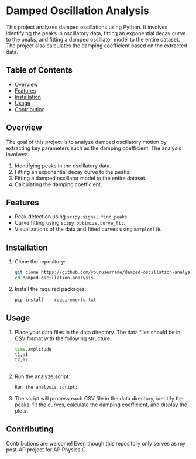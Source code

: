 # Damped Oscillation Analysis

This project analyzes damped oscillations using Python. It involves identifying the peaks in oscillatory data, fitting an exponential decay curve to the peaks, and fitting a damped oscillator model to the entire dataset. The project also calculates the damping coefficient based on the extracted data.

## Table of Contents

- [Overview](#overview)
- [Features](#features)
- [Installation](#installation)
- [Usage](#usage)
- [Contributing](#contributing)

## Overview

The goal of this project is to analyze damped oscillatory motion by extracting key parameters such as the damping coefficient. The analysis involves:
1. Identifying peaks in the oscillatory data.
2. Fitting an exponential decay curve to the peaks.
3. Fitting a damped oscillator model to the entire dataset.
4. Calculating the damping coefficient.

## Features

- Peak detection using `scipy.signal.find_peaks`.
- Curve fitting using `scipy.optimize.curve_fit`.
- Visualizations of the data and fitted curves using `matplotlib`.

## Installation

1. Clone the repository:
   
   ```sh
   git clone https://github.com/yourusername/damped-oscillation-analysis.git
   cd damped-oscillation-analysis

2. Install the required packages:
   
   ```sh
   pip install -r requirements.txt

## Usage

1. Place your data files in the data directory. The data files should be in CSV format with the following structure:
   
   ```sh
   time,amplitude
   t1,a1
   t2,a2
   ...

2. Run the analyze script:

   ```sh
   Run the analysis script:

3. The script will process each CSV file in the data directory, identify the peaks, fit the curves, calculate the damping coefficient, and display the plots.

## Contributing

Contributions are welcome! Even though this repository only serves as my post-AP project for AP Physics C.
